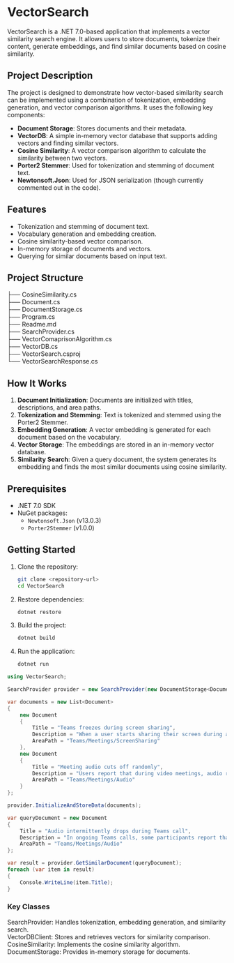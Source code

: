 # VectorSearch

VectorSearch is a .NET 7.0-based application that implements a vector similarity search engine. It allows users to store documents, tokenize their content, generate embeddings, and find similar documents based on cosine similarity.

## Project Description

The project is designed to demonstrate how vector-based similarity search can be implemented using a combination of tokenization, embedding generation, and vector comparison algorithms. It uses the following key components:

- **Document Storage**: Stores documents and their metadata.
- **VectorDB**: A simple in-memory vector database that supports adding vectors and finding similar vectors.
- **Cosine Similarity**: A vector comparison algorithm to calculate the similarity between two vectors.
- **Porter2 Stemmer**: Used for tokenization and stemming of document text.
- **Newtonsoft.Json**: Used for JSON serialization (though currently commented out in the code).

## Features

- Tokenization and stemming of document text.
- Vocabulary generation and embedding creation.
- Cosine similarity-based vector comparison.
- In-memory storage of documents and vectors.
- Querying for similar documents based on input text.

## Project Structure

├── CosineSimilarity.cs<br>
├── Document.cs<br>
├── DocumentStorage.cs<br>
├── Program.cs<br>
├── Readme.md<br>
├── SearchProvider.cs<br>
├── VectorComaprisonAlgorithm.cs<br>
├── VectorDB.cs<br>
├── VectorSearch.csproj<br>
└── VectorSearchResponse.cs<br>

## How It Works

1. **Document Initialization**: Documents are initialized with titles, descriptions, and area paths.
2. **Tokenization and Stemming**: Text is tokenized and stemmed using the Porter2 Stemmer.
3. **Embedding Generation**: A vector embedding is generated for each document based on the vocabulary.
4. **Vector Storage**: The embeddings are stored in an in-memory vector database.
5. **Similarity Search**: Given a query document, the system generates its embedding and finds the most similar documents using cosine similarity.

## Prerequisites

- .NET 7.0 SDK
- NuGet packages:
  - `Newtonsoft.Json` (v13.0.3)
  - `Porter2Stemmer` (v1.0.0)

## Getting Started

1. Clone the repository:

   ```bash
   git clone <repository-url>
   cd VectorSearch

   ```

2. Restore dependencies:

   ```bash
   dotnet restore
   ```

3. Build the project:

   ```bash
   dotnet build
   ```

4. Run the application:
   ```bash
   dotnet run
   ```

```c#
using VectorSearch;

SearchProvider provider = new SearchProvider(new DocumentStorage<Document>());

var documents = new List<Document>
{
    new Document
    {
        Title = "Teams freezes during screen sharing",
        Description = "When a user starts sharing their screen during a meeting, the app becomes unresponsive.",
        AreaPath = "Teams/Meetings/ScreenSharing"
    },
    new Document
    {
        Title = "Meeting audio cuts off randomly",
        Description = "Users report that during video meetings, audio randomly cuts out for a few seconds.",
        AreaPath = "Teams/Meetings/Audio"
    }
};

provider.InitializeAndStoreData(documents);

var queryDocument = new Document
{
    Title = "Audio intermittently drops during Teams call",
    Description = "In ongoing Teams calls, some participants report that their audio randomly cuts out.",
    AreaPath = "Teams/Meetings/Audio"
};

var result = provider.GetSimilarDocument(queryDocument);
foreach (var item in result)
{
    Console.WriteLine(item.Title);
}
```

### Key Classes

SearchProvider: Handles tokenization, embedding generation, and similarity search. <br>
VectorDBClient: Stores and retrieves vectors for similarity comparison. <br>
CosineSimilarity: Implements the cosine similarity algorithm. <br>
DocumentStorage: Provides in-memory storage for documents. <br>
